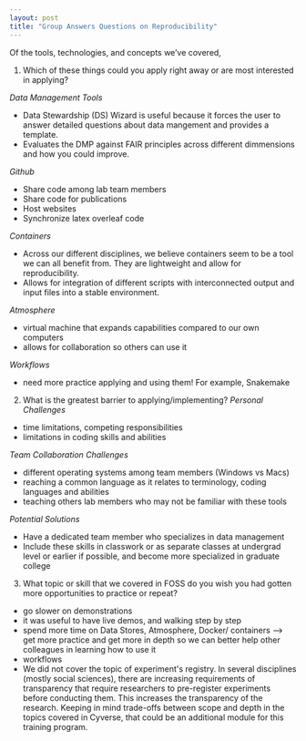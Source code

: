 ```yaml
---
layout: post
title: "Group Answers Questions on Reproducibility"
---
```

Of the tools, technologies, and concepts we’ve covered, 
1) Which of these things could you apply right away or are most interested in applying?

*Data Management Tools*
- Data Stewardship (DS) Wizard is useful because it forces the user to answer detailed questions about data mangement and provides a template.
- Evaluates the DMP against FAIR principles across different dimmensions and how you could improve.

*Github*
- Share code among lab team members
- Share code for publications
- Host websites
- Synchronize latex overleaf code 

*Containers*
- Across our different disciplines, we believe containers seem to be a tool we can all benefit from.  They are lightweight and allow for reproducibility.
- Allows for integration of different scripts with interconnected output and input files into a stable environment.

*Atmosphere*
- virtual machine that expands capabilities compared to our own computers
- allows for collaboration so others can use it

*Workflows*
- need more practice applying and using them! For example, Snakemake

2) What is the greatest barrier to applying/implementing?
*Personal Challenges*
- time limitations, competing responsibilities
- limitations in coding skills and abilities

*Team Collaboration Challenges*
- different operating systems among team members (Windows vs Macs)
- reaching a common language as it relates to terminology, coding languages and abilities
- teaching others lab members who may not be familiar with these tools

*Potential Solutions*
- Have a dedicated team member who specializes in data management
- Include these skills in classwork or as separate classes at undergrad level or earlier if possible, and become more specialized in graduate college

3) What topic or skill that we covered in FOSS do you wish you had gotten more opportunities to practice or repeat?
- go slower on demonstrations
- it was useful to have live demos, and walking step by step
- spend more time on Data Stores, Atmosphere, Docker/ containers --> get more practice and get more in depth so we can better help other colleagues in learning how to use it
- workflows
- We did not cover the topic of experiment's registry.  In several disciplines (mostly social sciences), there are increasing requirements of transparency that require researchers to pre-register experiments before conducting them.  This increases the transparency of the research. Keeping in mind trade-offs between scope and depth in the topics covered in Cyverse, that could be an additional module for this training program.

